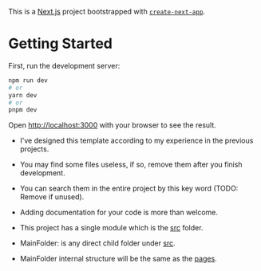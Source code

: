 This is a [Next.js](https://nextjs.org/) project bootstrapped with [`create-next-app`](https://github.com/vercel/next.js/tree/canary/packages/create-next-app).

# Getting Started

First, run the development server:

```bash
npm run dev
# or
yarn dev
# or
pnpm dev
```

Open [http://localhost:3000](http://localhost:3000) with your browser to see the result.

- I've designed this template according to my experience in the previous projects.
- You may find some files useless, if so, remove them after you finish development.
- You can search them in the entire project by this key word (TODO: Remove if unused).

- Adding documentation for your code is more than welcome.

- This project has a single module which is the [src](../src) folder.

- MainFolder: is any direct child folder under [src](../src).

- MainFolder internal structure will be the same as the [pages](../src/pages).
